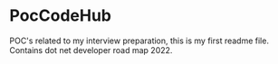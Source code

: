# PocCodeHub
POC's related to my interview preparation, this is my first readme file.
Contains dot net developer road map 2022.

